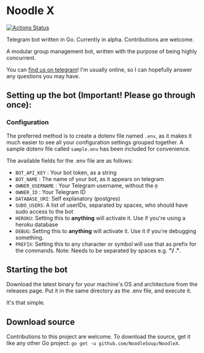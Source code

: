 # Noodle X
[![Actions Status](https://github.com/NoodleSoup/NoodleX/workflows/CI/badge.svg)](https://github.com/NoodleSoup/NoodleX/actions)

Telegram bot written in Go. Currently in alpha. Contributions are welcome.

A modular group management bot, written with the purpose of being highly concurrent.

You can [find us on telegram](https://t.me/NatalieSupport)! I'm usually online, so I can hopefully answer any questions you may have.



## Setting up the bot (Important! Please go through once):

### Configuration
The preferred method is to create a dotenv file named `.env`, as it makes it much easier to see all your configuration settings grouped together. A sample dotenv file called `sample.env` has been included for convenience.

The available fields for the .env file are as follows:
* `BOT_API_KEY` :  Your bot token, as a string
* `BOT_NAME` : The name of your bot, as it appears on telegram
* `OWNER_USERNAME` : Your Telegram username, without the `@`
* `OWNER_ID` : Your Telegram ID
* `DATABASE_URI`: Self explanatory (postgres)
* `SUDO_USERS`: A list of userIDs, separated by spaces, who should have sudo access to the bot
* `HEROKU`: Setting this to **anything** will activate it. Use if you're using a heroku database
* `DEBUG`: Setting this to **anything** will activate it. Use it if you're debugging something.
* `PREFIX`: Setting this to any character or symbol will use that as prefix for the commands. Note: Needs to be separated by spaces e.g. **"/ ."**.


## Starting the bot
Download the latest binary for your machine's OS and architecture from the releases page. Put it in the same directory as the .env file, and execute it.

It's that simple.

## Download source
Contributions to this project are welcome.
To download the source, get it like any other Go project:
 `go get -u github.com/NoodleSoup/NoodleX`.
